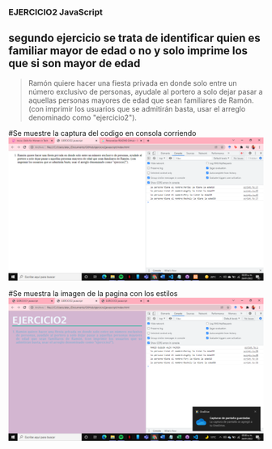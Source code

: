 ### EJERCICIO2 JavaScript 
## segundo ejercicio se trata de identificar quien es familiar mayor de edad o no y solo imprime los que si son mayor de edad
 
>Ramón quiere hacer una fiesta privada en donde solo entre un número
            exclusivo de personas, ayudale al portero a solo dejar pasar a
            aquellas personas mayores de edad que sean familiares de Ramón. (con
            imprimir los usuarios que se admitirán basta, usar el arreglo
            denominado como "ejercicio2").

#Se muestre la captura del codigo en consola corriendo
![Image text](https://github.com/alexminmanzoolguin/ejercicio2javascript/blob/main/img/2022-01-26%20(10).png)

#Se muestra la imagen de la pagina con los estilos
![Image text](https://github.com/alexminmanzoolguin/ejercicio2javascript/blob/main/img/2022-01-26%20(12).png)
